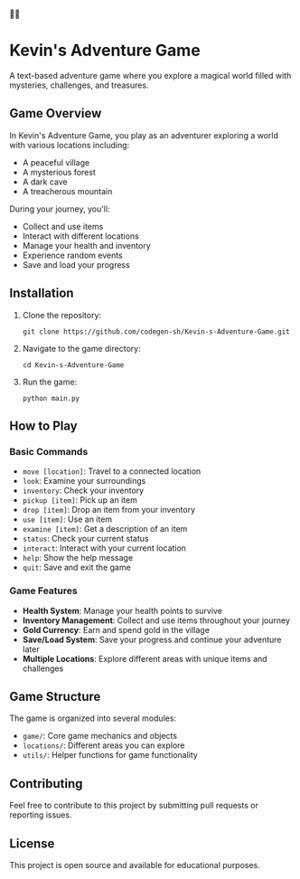 🌈🌈
# Kevin's Adventure Game

A text-based adventure game where you explore a magical world filled with mysteries, challenges, and treasures.

## Game Overview

In Kevin's Adventure Game, you play as an adventurer exploring a world with various locations including:
- A peaceful village
- A mysterious forest
- A dark cave
- A treacherous mountain

During your journey, you'll:
- Collect and use items
- Interact with different locations
- Manage your health and inventory
- Experience random events
- Save and load your progress

## Installation

1. Clone the repository:
   ```
   git clone https://github.com/codegen-sh/Kevin-s-Adventure-Game.git
   ```

2. Navigate to the game directory:
   ```
   cd Kevin-s-Adventure-Game
   ```

3. Run the game:
   ```
   python main.py
   ```

## How to Play

### Basic Commands

- `move [location]`: Travel to a connected location
- `look`: Examine your surroundings
- `inventory`: Check your inventory
- `pickup [item]`: Pick up an item
- `drop [item]`: Drop an item from your inventory
- `use [item]`: Use an item
- `examine [item]`: Get a description of an item
- `status`: Check your current status
- `interact`: Interact with your current location
- `help`: Show the help message
- `quit`: Save and exit the game

### Game Features

- **Health System**: Manage your health points to survive
- **Inventory Management**: Collect and use items throughout your journey
- **Gold Currency**: Earn and spend gold in the village
- **Save/Load System**: Save your progress and continue your adventure later
- **Multiple Locations**: Explore different areas with unique items and challenges

## Game Structure

The game is organized into several modules:
- `game/`: Core game mechanics and objects
- `locations/`: Different areas you can explore
- `utils/`: Helper functions for game functionality

## Contributing

Feel free to contribute to this project by submitting pull requests or reporting issues.

## License

This project is open source and available for educational purposes.
